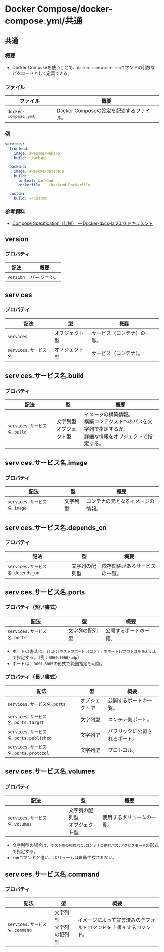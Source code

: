 # Docker Compose/docker-compose.yml/共通

## 共通

### 概要

- Docker Composeを使うことで、`docker container run`コマンドの引数などをコードとして定義できる。

### ファイル

| ファイル             | 概要                                     |
| -------------------- | ---------------------------------------- |
| `docker-compose.yml` | Docker Composeの設定を記述するファイル。 |

### 例

```yml
services:
  frontend:
    image: awesome/webapp
    build: ./webapp

  backend:
    image: awesome/database
    build:
      context: backend
      dockerfile: ../backend.Dockerfile

  custom:
    build: ~/custom
```

### 参考資料

- [Compose Specification（仕様） — Docker-docs-ja 20.10 ドキュメント](https://docs.docker.jp/compose/compose-file/index.html)

## version

### プロパティ

| 記法      | 概要         |
| --------- | ------------ |
| `version` | バージョン。 |

## services

### プロパティ

| 記法                  | 型             | 概要                         |
| --------------------- | -------------- | ---------------------------- |
| `services`            | オブジェクト型 | サービス（コンテナ）の一覧。 |
| `services.サービス名` | オブジェクト型 | サービス（コンテナ）。       |

## services.サービス名.build

### プロパティ

| 記法                        | 型                           | 概要                                                         |
| --------------------------- | ---------------------------- | ------------------------------------------------------------ |
| `services.サービス名.build` | 文字列型<br />オブジェクト型 | イメージの構築情報。<br />構築コンテクストへのパスを文字列で指定するか、<br />詳細な情報をオブジェクトで指定する。 |

## services.サービス名.image

### プロパティ

| 記法                        | 型       | 概要                               |
| --------------------------- | -------- | ---------------------------------- |
| `services.サービス名.image` | 文字列型 | コンテナの元となるイメージの情報。 |

## services.サービス名.depends_on

### プロパティ

| 記法                             | 型             | 概要                           |
| -------------------------------- | -------------- | ------------------------------ |
| `services.サービス名.depends_on` | 文字列の配列型 | 依存関係があるサービスの一覧。 |

## services.サービス名.ports

### プロパティ（短い書式）

| 記法                        | 型             | 概要                   |
| --------------------------- | -------------- | ---------------------- |
| `services.サービス名.ports` | 文字列の配列型 | 公開するポートの一覧。 |

- ポートの書式は、`[[IP:]ホストのポート:]コンテナのポート[/プロトコル]`の形式で指定する。（例：`6060:6060/udp`）
- ポートは、`3000-3005`の形式で範囲指定も可能。

### プロパティ（長い書式）

| 記法                                  | 型             | 概要                           |
| ------------------------------------- | -------------- | ------------------------------ |
| `services.サービス名.ports`           | オブジェクト型 | 公開するポートの一覧。         |
| `services.サービス名.ports.target`    | 文字列型       | コンテナ側ポート。             |
| `services.サービス名.ports.published` | 文字列型       | パブリックに公開されるポート。 |
| `services.サービス名.ports.protocol`  | 文字列型       | プロトコル。                   |

## services.サービス名.volumes

### プロパティ

| 記法                          | 型                                 | 概要                       |
| ----------------------------- | ---------------------------------- | -------------------------- |
| `services.サービス名.volumes` | 文字列の配列型<br />オブジェクト型 | 使用するボリュームの一覧。 |

- 文字列型の場合は、`ホスト側の相対パス:コンテナの絶対パス:アクセスモード`の形式で指定する。
- `run`コマンドと違い、ボリュームは自動生成されない。

## services.サービス名.command

### プロパティ

| 記法                          | 型                           | 概要                                                         |
| ----------------------------- | ---------------------------- | ------------------------------------------------------------ |
| `services.サービス名.command` | 文字列型<br />文字列の配列型 | イメージによって宣言済みのデフォルトコマンドを上書きするコマンド。 |
